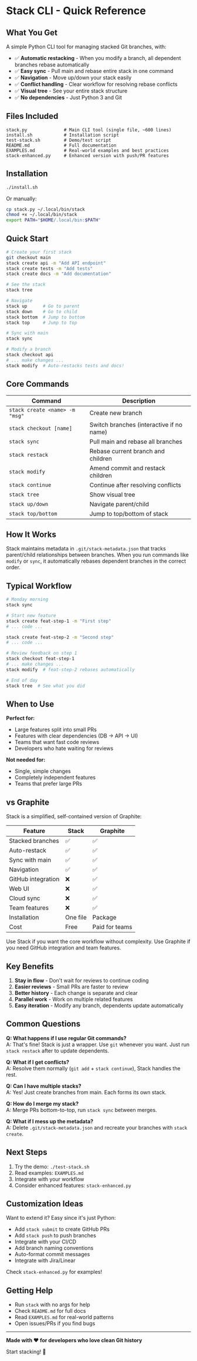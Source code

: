 # Stack CLI - Quick Reference

## What You Get

A simple Python CLI tool for managing stacked Git branches, with:

- ✅ **Automatic restacking** - When you modify a branch, all dependent branches rebase automatically
- ✅ **Easy sync** - Pull main and rebase entire stack in one command
- ✅ **Navigation** - Move up/down your stack easily
- ✅ **Conflict handling** - Clear workflow for resolving rebase conflicts
- ✅ **Visual tree** - See your entire stack structure
- ✅ **No dependencies** - Just Python 3 and Git

## Files Included

```
stack.py              # Main CLI tool (single file, ~600 lines)
install.sh            # Installation script
test-stack.sh         # Demo/test script
README.md             # Full documentation
EXAMPLES.md           # Real-world examples and best practices
stack-enhanced.py     # Enhanced version with push/PR features
```

## Installation

```bash
./install.sh
```

Or manually:
```bash
cp stack.py ~/.local/bin/stack
chmod +x ~/.local/bin/stack
export PATH="$HOME/.local/bin:$PATH"
```

## Quick Start

```bash
# Create your first stack
git checkout main
stack create api -m "Add API endpoint"
stack create tests -m "Add tests"
stack create docs -m "Add documentation"

# See the stack
stack tree

# Navigate
stack up      # Go to parent
stack down    # Go to child
stack bottom  # Jump to bottom
stack top     # Jump to top

# Sync with main
stack sync

# Modify a branch
stack checkout api
# ... make changes ...
stack modify  # Auto-restacks tests and docs!
```

## Core Commands

| Command | Description |
|---------|-------------|
| `stack create <name> -m "msg"` | Create new branch |
| `stack checkout [name]` | Switch branches (interactive if no name) |
| `stack sync` | Pull main and rebase all branches |
| `stack restack` | Rebase current branch and children |
| `stack modify` | Amend commit and restack children |
| `stack continue` | Continue after resolving conflicts |
| `stack tree` | Show visual tree |
| `stack up/down` | Navigate parent/child |
| `stack top/bottom` | Jump to top/bottom of stack |

## How It Works

Stack maintains metadata in `.git/stack-metadata.json` that tracks parent/child relationships between branches. When you run commands like `modify` or `sync`, it automatically rebases dependent branches in the correct order.

## Typical Workflow

```bash
# Monday morning
stack sync

# Start new feature
stack create feat-step-1 -m "First step"
# ... code ...

stack create feat-step-2 -m "Second step"  
# ... code ...

# Review feedback on step 1
stack checkout feat-step-1
# ... make changes ...
stack modify  # feat-step-2 rebases automatically

# End of day
stack tree  # See what you did
```

## When to Use

**Perfect for:**
- Large features split into small PRs
- Features with clear dependencies (DB → API → UI)
- Teams that want fast code reviews
- Developers who hate waiting for reviews

**Not needed for:**
- Single, simple changes
- Completely independent features
- Teams that prefer large PRs

## vs Graphite

Stack is a simplified, self-contained version of Graphite:

| Feature | Stack | Graphite |
|---------|-------|----------|
| Stacked branches | ✅ | ✅ |
| Auto-restack | ✅ | ✅ |
| Sync with main | ✅ | ✅ |
| Navigation | ✅ | ✅ |
| GitHub integration | ❌ | ✅ |
| Web UI | ❌ | ✅ |
| Cloud sync | ❌ | ✅ |
| Team features | ❌ | ✅ |
| Installation | One file | Package |
| Cost | Free | Paid for teams |

Use Stack if you want the core workflow without complexity. Use Graphite if you need GitHub integration and team features.

## Key Benefits

1. **Stay in flow** - Don't wait for reviews to continue coding
2. **Easier reviews** - Small PRs are faster to review
3. **Better history** - Each change is separate and clear
4. **Parallel work** - Work on multiple related features
5. **Easy iteration** - Modify any branch, dependents update automatically

## Common Questions

**Q: What happens if I use regular Git commands?**  
A: That's fine! Stack is just a wrapper. Use `git` whenever you want. Just run `stack restack` after to update dependents.

**Q: What if I get conflicts?**  
A: Resolve them normally (`git add` + `stack continue`), Stack handles the rest.

**Q: Can I have multiple stacks?**  
A: Yes! Just create branches from main. Each forms its own stack.

**Q: How do I merge my stack?**  
A: Merge PRs bottom-to-top, run `stack sync` between merges.

**Q: What if I mess up the metadata?**  
A: Delete `.git/stack-metadata.json` and recreate your branches with `stack create`.

## Next Steps

1. Try the demo: `./test-stack.sh`
2. Read examples: `EXAMPLES.md`
3. Integrate with your workflow
4. Consider enhanced features: `stack-enhanced.py`

## Customization Ideas

Want to extend it? Easy since it's just Python:

- Add `stack submit` to create GitHub PRs
- Add `stack push` to push branches  
- Integrate with your CI/CD
- Add branch naming conventions
- Auto-format commit messages
- Integrate with Jira/Linear

Check `stack-enhanced.py` for examples!

## Getting Help

- Run `stack` with no args for help
- Check `README.md` for full docs
- Read `EXAMPLES.md` for real-world patterns
- Open issues/PRs if you find bugs

---

**Made with ❤️ for developers who love clean Git history**

Start stacking! 🥞
